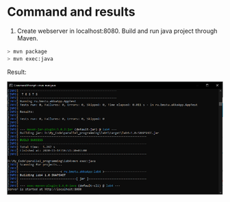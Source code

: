 # Command and results

1) Create webserver in localhost:8080. Build and run java project through Maven. 
    
```sh
> mvn package
> mvn exec:java
```
    
Result:
    
![alt text](https://github.com/datnguyen79198/parallel_programming/blob/main/lab4/cache/github1.PNG?raw=true)
